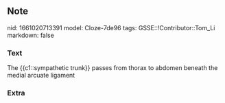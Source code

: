 ## Note
nid: 1661020713391
model: Cloze-7de96
tags: GSSE::!Contributor::Tom_Li
markdown: false

### Text
<div>
  The {{c1::sympathetic trunk}} passes from thorax to abdomen
  beneath the medial arcuate ligament
</div>

### Extra

